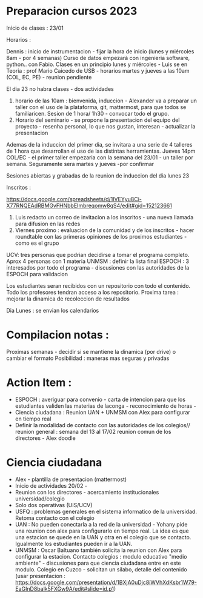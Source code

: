 

# Preparacion cursos 2023


Inicio de clases : 23/01

Horarios :

Dennis : inicio de instrumentacion - fijar la hora de inicio (lunes y miércoles 8am - por 4 semanas)
Curso de datos empezarà con ingenieria software, python.. con Fabio. Clases en un principio lunes y miércoles - Luis se en
Teoria : prof Mario Caicedo de USB - horarios martes y jueves a las 10am (COL, EC, PE) - reunion pendiente

El dia 23 no habra clases - dos actividades
1. horario de las 10am : bienvenida, induccion - Alexander va a preparar un taller con el uso de la plataforma, git, mattermost, para que todos se familiaricen. 
Sesion de 1 hora/ 1h30 - convocar todo el grupo.
2. Horario del seminario - se propone la presentacion del equipo del proyecto - resenha personal, lo que nos gustan, interesan - actualizar la presentacion

Ademas de la induccion del primer dia, se invitara a una serie de 4 talleres de 1 hora que desarrollan el uso de las distintas herramientas. 
Jueves 14pm COL/EC - el primer taller empezaria con la semana del 23/01 - un taller por semana. Seguramente sera martes y jueves -por confirmar

Sesiones abiertas y grabadas de la reunion de induccion del dia lunes 23

Inscritos :

https://docs.google.com/spreadsheets/d/1IVEYyu8Ci-X77RNQEAdRBMGvFHNbbEImbreqomw8qS4/edit#gid=152123661

1. Luis redacto un correo de invitacion a los inscritos - una nueva llamada para difusion en las redes
2. Viernes proximo : evaluacion de la comunidad y de los inscritos - hacer roundtable con las primeras opiniones de los proximos estudiantes - como es el grupo


UCV: tres personas que podrian decidirse a tomar el programa completo. Aprox 4 personas con 1 materia
UNMSM : definir la lista final
ESPOCH : 3 interesados por todo el programa - discusiones con las autoridades de la ESPOCH para validacion 


Los estudiantes seran recibidos con un repositorio con todo el contenido. Todo los profesores tendran acceso a los repositorio. 
Proxima tarea : mejorar la dinamica de recoleccion de resultados

Dia Lunes : se envian los calendarios



# Compilacion notas :

Proximas semanas - decidir si se mantiene la dinamica (por drive) o cambiar el formato
Posibilidad : maneras mas seguras y privadas

# Action Item :

- ESPOCH : averiguar para convenio - carta de intencion para que los estudiantes validen las materias de laconga - reconocimiento de horas - 
- Ciencia ciudadana : Reunion UAN + UNMSM con Alex para configurar en tiempo real
- Definir la modalidad de contacto con las autoridades de los colegios// reunion general : semana del 13 al 17/02 reunion comun de los directores - Alex doodle

# Ciencia ciudadana

- Alex - plantilla de presentacion (mattermost)
- Inicio de actividades 20/02 - 
- Reunion con los directores - acercamiento institucionales universidad/colegio
- Solo dos operativas (UIS/UCV)
- USFQ : problemas generales en el sistema informatico de la universidad. Retoma contacto con el colegio
- UAN : No pueden conectarla a la red de la universidad - Yohany pide una reunion con alex para configurarlo en tiempo real. La idea es que una estacion se quede
en la UAN y otra en el colegio que se contacto. Igualmente los estudiantes pueden ir a la UAN.
- UNMSM : Oscar Baltuano también solicita la reunion con Alex para configurar la estacion. Contacto colegios : modulo educativo "medio ambiente" - discusiones para
que ciencia ciudadana entre en este modulo. Colegio en Cuzco - solicitan un silabo, detalle del contenido (usar presentacion : https://docs.google.com/presentation/d/1BXjA0uDjc8iWVhXdKsbr1W79-EaGInD8balk5FXGw9A/edit#slide=id.p1)


